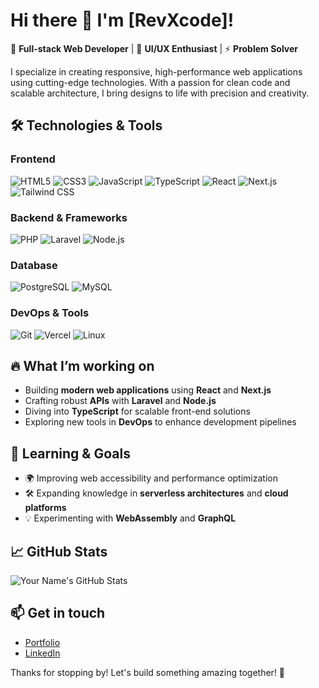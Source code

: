 # Hi there 👋 I'm [RevXcode]!

🚀 **Full-stack Web Developer** | 🎨 **UI/UX Enthusiast** | ⚡ **Problem Solver**

I specialize in creating responsive, high-performance web applications using cutting-edge technologies. With a passion for clean code and scalable architecture, I bring designs to life with precision and creativity.

## 🛠️ Technologies & Tools

### Frontend
![HTML5](https://img.shields.io/badge/-HTML5-E34F26?logo=html5&logoColor=white&style=flat)
![CSS3](https://img.shields.io/badge/-CSS3-1572B6?logo=css3&logoColor=white&style=flat)
![JavaScript](https://img.shields.io/badge/-JavaScript-F7DF1E?logo=javascript&logoColor=black&style=flat)
![TypeScript](https://img.shields.io/badge/-TypeScript-007ACC?logo=typescript&logoColor=white&style=flat)
![React](https://img.shields.io/badge/-React-61DAFB?logo=react&logoColor=black&style=flat)
![Next.js](https://img.shields.io/badge/-Next.js-000000?logo=next.js&logoColor=white&style=flat)
![Tailwind CSS](https://img.shields.io/badge/-TailwindCSS-38B2AC?logo=tailwind-css&logoColor=white&style=flat)

### Backend & Frameworks
![PHP](https://img.shields.io/badge/-PHP-777BB4?logo=php&logoColor=white&style=flat)
![Laravel](https://img.shields.io/badge/-Laravel-FF2D20?logo=laravel&logoColor=white&style=flat)
![Node.js](https://img.shields.io/badge/-Node.js-339933?logo=node.js&logoColor=white&style=flat)

### Database
![PostgreSQL](https://img.shields.io/badge/-PostgreSQL-4169E1?logo=postgresql&logoColor=white&style=flat)
![MySQL](https://img.shields.io/badge/-MySQL-4479A1?logo=mysql&logoColor=white&style=flat)

### DevOps & Tools
![Git](https://img.shields.io/badge/-Git-F05032?logo=git&logoColor=white&style=flat)
![Vercel](https://img.shields.io/badge/-Vercel-000000?logo=vercel&logoColor=white&style=flat)
![Linux](https://img.shields.io/badge/-Linux-FCC624?logo=linux&logoColor=black&style=flat)

## 🔥 What I’m working on
- Building **modern web applications** using **React** and **Next.js**
- Crafting robust **APIs** with **Laravel** and **Node.js**
- Diving into **TypeScript** for scalable front-end solutions
- Exploring new tools in **DevOps** to enhance development pipelines

## 🌱 Learning & Goals
- 🌍 Improving web accessibility and performance optimization
- 🛠️ Expanding knowledge in **serverless architectures** and **cloud platforms**
- 💡 Experimenting with **WebAssembly** and **GraphQL**

## 📈 GitHub Stats
![Your Name's GitHub Stats](https://github-readme-stats.vercel.app/api?username=yourusername&show_icons=true&theme=radical)

## 📫 Get in touch
- [Portfolio](https://revenue-programming.com)
- [LinkedIn](https://linkedin.com/in/teguhersyarudin)

Thanks for stopping by! Let's build something amazing together! 🚀
